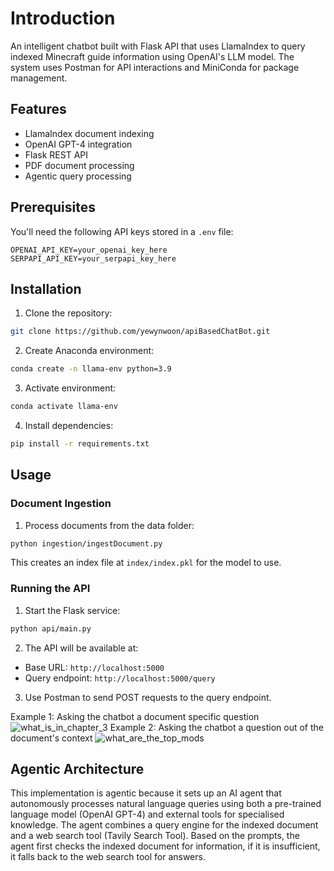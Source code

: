 # Introduction

An intelligent chatbot built with Flask API that uses LlamaIndex to query indexed Minecraft guide information using OpenAI's LLM model. The system uses Postman for API interactions and MiniConda for package management.

## Features

- LlamaIndex document indexing
- OpenAI GPT-4 integration
- Flask REST API
- PDF document processing
- Agentic query processing

## Prerequisites

You'll need the following API keys stored in a `.env` file:

```plaintext
OPENAI_API_KEY=your_openai_key_here
SERPAPI_API_KEY=your_serpapi_key_here
```

## Installation

1. Clone the repository:
```bash
git clone https://github.com/yewynwoon/apiBasedChatBot.git
```

2. Create Anaconda environment:
```bash
conda create -n llama-env python=3.9
```

3. Activate environment:
```bash
conda activate llama-env
```

4. Install dependencies:
```bash
pip install -r requirements.txt
```

## Usage

### Document Ingestion

1. Process documents from the data folder:
```bash
python ingestion/ingestDocument.py
```
This creates an index file at `index/index.pkl` for the model to use.

### Running the API

1. Start the Flask service:
```bash
python api/main.py
```

2. The API will be available at:
- Base URL: `http://localhost:5000`
- Query endpoint: `http://localhost:5000/query`

3. Use Postman to send POST requests to the query endpoint.

Example 1: Asking the chatbot a document specific question
![what_is_in_chapter_3](https://github.com/user-attachments/assets/a32eb8ad-c924-41df-8b14-dc4ecf6c8dc1)
Example 2: Asking the chatbot a question out of the document's context
![what_are_the_top_mods](https://github.com/user-attachments/assets/056f37c7-d460-4f54-87c1-2c5bf9a8c68c)


## Agentic Architecture

This implementation is agentic because it sets up an AI agent that autonomously processes natural language queries using both a pre-trained language model (OpenAI GPT-4) and external tools for specialised knowledge. The agent combines a query engine for the indexed document and a web search tool (Tavily Search Tool). Based on the prompts, the agent first checks the indexed document for information, if it is insufficient, it falls back to the web search tool for answers.

